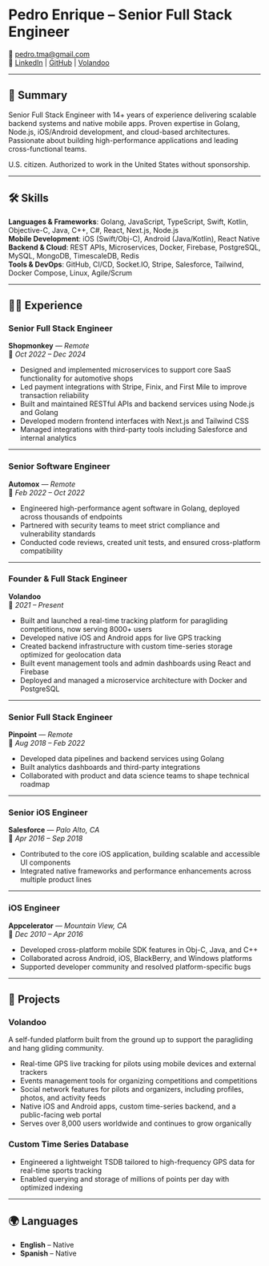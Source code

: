 # Pedro Enrique – Senior Full Stack Engineer

📧 pedro.tma@gmail.com  
🔗 [LinkedIn](https://linkedin.com/in/pec1985) | [GitHub](https://github.com/pec1985) | [Volandoo](https://volandoo.com)

---

## 💼 Summary

Senior Full Stack Engineer with 14+ years of experience delivering scalable backend systems and native mobile apps. Proven expertise in Golang, Node.js, iOS/Android development, and cloud-based architectures. Passionate about building high-performance applications and leading cross-functional teams.

U.S. citizen. Authorized to work in the United States without sponsorship.

---

## 🛠️ Skills

**Languages & Frameworks**: Golang, JavaScript, TypeScript, Swift, Kotlin, Objective-C, Java, C++, C#, React, Next.js, Node.js  
**Mobile Development**: iOS (Swift/Obj-C), Android (Java/Kotlin), React Native  
**Backend & Cloud**: REST APIs, Microservices, Docker, Firebase, PostgreSQL, MySQL, MongoDB, TimescaleDB, Redis  
**Tools & DevOps**: GitHub, CI/CD, Socket.IO, Stripe, Salesforce, Tailwind, Docker Compose, Linux, Agile/Scrum

---

## 👨‍💻 Experience

### **Senior Full Stack Engineer**

**Shopmonkey** — _Remote_  
📆 _Oct 2022 – Dec 2024_

-   Designed and implemented microservices to support core SaaS functionality for automotive shops
-   Led payment integrations with Stripe, Finix, and First Mile to improve transaction reliability
-   Built and maintained RESTful APIs and backend services using Node.js and Golang
-   Developed modern frontend interfaces with Next.js and Tailwind CSS
-   Managed integrations with third-party tools including Salesforce and internal analytics

---

### **Senior Software Engineer**

**Automox** — _Remote_  
📆 _Feb 2022 – Oct 2022_

-   Engineered high-performance agent software in Golang, deployed across thousands of endpoints
-   Partnered with security teams to meet strict compliance and vulnerability standards
-   Conducted code reviews, created unit tests, and ensured cross-platform compatibility

---

### **Founder & Full Stack Engineer**

**Volandoo**  
📆 _2021 – Present_

-   Built and launched a real-time tracking platform for paragliding competitions, now serving 8000+ users
-   Developed native iOS and Android apps for live GPS tracking
-   Created backend infrastructure with custom time-series storage optimized for geolocation data
-   Built event management tools and admin dashboards using React and Firebase
-   Deployed and managed a microservice architecture with Docker and PostgreSQL

---

### **Senior Full Stack Engineer**

**Pinpoint** — _Remote_  
📆 _Aug 2018 – Feb 2022_

-   Developed data pipelines and backend services using Golang
-   Built analytics dashboards and third-party integrations
-   Collaborated with product and data science teams to shape technical roadmap

---

### **Senior iOS Engineer**

**Salesforce** — _Palo Alto, CA_  
📆 _Apr 2016 – Sep 2018_

-   Contributed to the core iOS application, building scalable and accessible UI components
-   Integrated native frameworks and performance enhancements across multiple product lines

---

### **iOS Engineer**

**Appcelerator** — _Mountain View, CA_  
📆 _Dec 2010 – Apr 2016_

-   Developed cross-platform mobile SDK features in Obj-C, Java, and C++
-   Collaborated across Android, iOS, BlackBerry, and Windows platforms
-   Supported developer community and resolved platform-specific bugs

---

## 🔧 Projects

### **Volandoo**

A self-funded platform built from the ground up to support the paragliding and hang gliding community.

-   Real-time GPS live tracking for pilots using mobile devices and external trackers
-   Events management tools for organizing competitions and competitions
-   Social network features for pilots and organizers, including profiles, photos, and activity feeds
-   Native iOS and Android apps, custom time-series backend, and a public-facing web portal
-   Serves over 8,000 users worldwide and continues to grow organically

### **Custom Time Series Database**

-   Engineered a lightweight TSDB tailored to high-frequency GPS data for real-time sports tracking
-   Enabled querying and storage of millions of points per day with optimized indexing

---

## 🌍 Languages

-   **English** – Native
-   **Spanish** – Native
